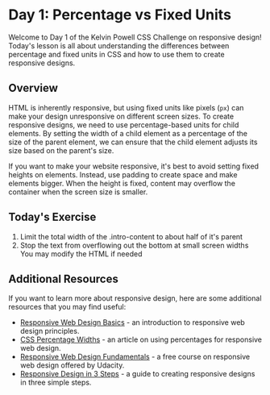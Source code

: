 # Day 1: Percentage vs Fixed Units

Welcome to Day 1 of the Kelvin Powell CSS Challenge on responsive design! Today's lesson is all about understanding the differences between percentage and fixed units in CSS and how to use them to create responsive designs.

## Overview

HTML is inherently responsive, but using fixed units like pixels (`px`) can make your design unresponsive on different screen sizes. To create responsive designs, we need to use percentage-based units for child elements. By setting the width of a child element as a percentage of the size of the parent element, we can ensure that the child element adjusts its size based on the parent's size.

If you want to make your website responsive, it's best to avoid setting fixed heights on elements. Instead, use padding to create space and make elements bigger. When the height is fixed, content may overflow the container when the screen size is smaller.

## Today's Exercise

 1. Limit the total width of the .intro-content to about half of it's parent
 2. Stop the text from overflowing out the bottom at small screen widths
    You may modify the HTML if needed
    
## Additional Resources

If you want to learn more about responsive design, here are some additional resources that you may find useful:

- [Responsive Web Design Basics](https://developers.google.com/web/fundamentals/design-and-ux/responsive/) - an introduction to responsive web design principles.
- [CSS Percentage Widths](https://www.sitepoint.com/percentage-widths/) - an article on using percentages for responsive web design.
- [Responsive Web Design Fundamentals](https://www.udacity.com/course/responsive-web-design-fundamentals--ud893) - a free course on responsive web design offered by Udacity.
- [Responsive Design in 3 Steps](https://www.webdesignerdepot.com/2015/02/responsive-design-in-3-steps/) - a guide to creating responsive designs in three simple steps.
